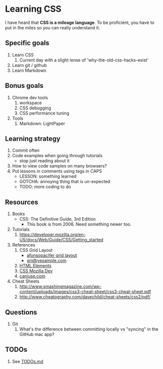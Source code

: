 # Learning CSS
I have heard that **CSS is a mileage language**. To be proficient, you have to put in the miles so you can really understand it.

## Specific goals
1. Learn CSS
	1. Current day with a slight lense of 'why-the-old-css-hacks-exist'
1. Learn git / github
1. Learn Markdown

## Bonus goals
1.	Chrome dev tools 
	1.	workspace
	1.	CSS debugging
	1.	CSS performance tuning
1. Tools
	1. Markdown: LightPaper

## Learning strategy
1. Commit often
1. Code examples when going through tutorials
	- stop just reading about it
1. How to view code samples on many browsers?
1. Put lessons in comments using tags in CAPS
	- LESSON: something learned
	- GOTCHA: annoying thing that is un-expected
	- TODO: more coding to do
	 
## Resources
1. Books
	- CSS: The Definitive Guide, 3rd Edition
		- This book is from 2006. Need something newer too.
1. Tutorials
	1. https://developer.mozilla.org/en-US/docs/Web/Guide/CSS/Getting_started
1. References
	1. CSS Grid Layout
		- [afonsopacifer grid layout](https://github.com/afonsopacifer/learning-css-grid-layout)
		- [gridbyexample.com](http://gridbyexample.com)
	1. [HTML Elements](https://developer.mozilla.org/en-US/docs/Web/HTML/Element)
	1. [CSS Mozilla Dev](https://developer.mozilla.org/en-US/docs/Web/CSS)
	1. [caniuse.com](http://caniuse.com/#search=background-position)
1. Cheat Sheets
	1. http://www.smashingmagazine.com/wp-content/uploads/images/css3-cheat-sheet/css3-cheat-sheet.pdf
	1. http://www.cheatography.com/davechild/cheat-sheets/css2/pdf/
	

## Questions
1. Git
	1. What's the difference between committing locally vs "syncing" in the GitHub mac app?

## TODOs
1. 	See [TODOs.md](TODOs.md)





